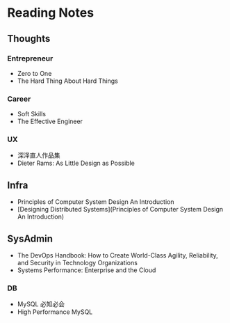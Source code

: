 # Reading Notes
## Thoughts
### Entrepreneur
+ Zero to One
+ The Hard Thing About Hard Things
### Career
+ Soft Skills
+ The Effective Engineer

### UX
+ 深泽直人作品集
+ Dieter Rams: As Little Design as Possible

## Infra
+ Principles of Computer System Design An Introduction
+ [Designing Distributed Systems](Principles of Computer System Design An Introduction)

## SysAdmin
+ The DevOps Handbook: How to Create World-Class Agility, Reliability, and Security in Technology Organizations
+ Systems Performance: Enterprise and the Cloud

### DB
+ MySQL 必知必会
+ High Performance MySQL


